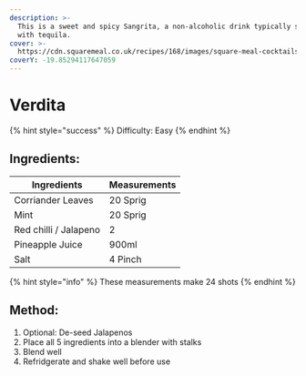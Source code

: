 ```yaml
---
description: >-
  This is a sweet and spicy Sangrita, a non-alcoholic drink typically served
  with tequila.
cover: >-
  https://cdn.squaremeal.co.uk/recipes/168/images/square-meal-cocktails-tequila13859-20052020030241_27072020124656.jpeg
coverY: -19.85294117647059
---
```


# Verdita

{% hint style="success" %}
Difficulty: Easy
{% endhint %}

## Ingredients:

| Ingredients           | Measurements |
| --------------------- | ------------ |
| Corriander Leaves     | 20 Sprig     |
| Mint                  | 20 Sprig     |
| Red chilli / Jalapeno | 2            |
| Pineapple Juice       | 900ml        |
| Salt                  | 4 Pinch      |

{% hint style="info" %}
These measurements make 24 shots
{% endhint %}

## Method:

1. Optional: De-seed Jalapenos
2. Place all 5 ingredients into a blender with stalks
3. Blend well
4. Refridgerate and shake well before use
